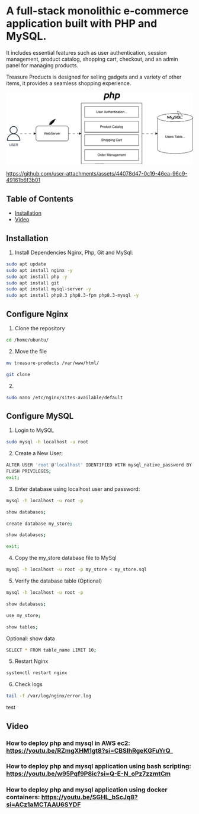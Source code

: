 ﻿# A full-stack monolithic e-commerce application built with PHP and MySQL. 
 
It includes essential features such as user authentication, session management, product catalog, shopping cart, checkout, and an admin panel for managing products.

Treasure Products is designed for selling gadgets and a variety of other items, it provides a seamless shopping experience.

![treasure-products-diagram](https://github.com/FerdinandJr/treasure_products/blob/4beb2875c040d477022011fd64c018806313bf68/treasure-products-diagram.svg)

https://github.com/user-attachments/assets/44078d47-0c19-46ea-96c9-49161b6f3b01

## Table of Contents
- [Installation](#installation)
- [Video](#video)


## Installation
1. Install Dependencies Nginx, Php, Git and MySql:

```bash
sudo apt update
sudo apt install nginx -y
sudo apt install php -y
sudo apt install git
sudo apt install mysql-server -y
sudo apt install php8.3 php8.3-fpm php8.3-mysql -y
```


## Configure Nginx

1. Clone the repository

```bash
cd /home/ubuntu/
```

2. Move the file
```bash
mv treasure-products /var/www/html/
```

```bash
git clone 
```

2. 

```bash
sudo nano /etc/nginx/sites-available/default
```


## Configure MySQL

1. Login to MySQL

```bash
sudo mysql -h localhost -u root
```

2. Create a New User:

```bash
ALTER USER 'root'@'localhost' IDENTIFIED WITH mysql_native_password BY 'root@000!'; 
FLUSH PRIVILEGES;
exit;
```

3. Enter database using localhost user and password:

```bash
mysql -h localhost -u root -p
```

```bash
show databases;
```

```bash
create database my_store;
```

```bash
show databases;
```

```bash
exit;
```

4. Copy the my_store database file to MySql

```bash
mysql -h localhost -u root -p my_store < my_store.sql
```

5. Verify the database table (Optional)

```bash
mysql -h localhost -u root -p
```

```bash
show databases;
```

```bash
use my_store;
```

```bash
show tables;
```

Optional: show data

```bash
SELECT * FROM table_name LIMIT 10;
```

5. Restart Nginx 

```bash
systemctl restart nginx
```

6. Check logs

```bash
tail -f /var/log/nginx/error.log
```
test

## Video

### How to deploy php and mysql in AWS ec2: https://youtu.be/RZmgXHM1gt8?si=CBSIhRgeKGFuYrQ_

### How to deploy php and mysql application using bash scripting: https://youtu.be/w95Pqf9P8ic?si=Q-E-N_oPz7zzmtCm

### How to deploy php and mysql application using docker containers: https://youtu.be/SGHL_bScJq8?si=ACz1aMCTAAU6SYDF
